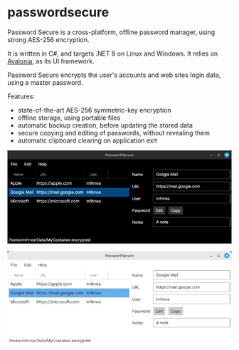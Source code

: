 # passwordsecure
Password Secure is a cross-platform, offline password manager, using strong AES-256 encryption.

It is written in C#, and targets .NET 8 on Linux and Windows. It relies on [Avalonia](https://github.com/AvaloniaUI/Avalonia), as its UI framework.

Password Secure encrypts the user's accounts and web sites login data, using a master password.

Features:
* state-of-the-art AES-256 symmetric-key encryption
* offline storage, using portable files
* automatic backup creation, before updating the stored data
* secure copying and editing of passwords, without revealing them
* automatic clipboard clearing on application exit

![Screenshot 1](https://raw.githubusercontent.com/mihnea-radulescu/passwordsecure/main/Screenshot-Dark.jpg "Password Secure - Dark Screenshot")

![Screenshot 2](https://raw.githubusercontent.com/mihnea-radulescu/passwordsecure/main/Screenshot-Light.jpg "Password Secure - Light Screenshot")

